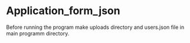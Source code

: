 # Application_form_json

Before running the program make uploads directory and users.json file in main programm directory.
